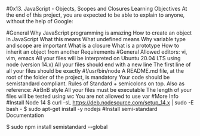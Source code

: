 #0x13. JavaScript - Objects, Scopes and Closures
Learning Objectives
At the end of this project, you are expected to be able to explain to anyone, without the help of Google:

#General
Why JavaScript programming is amazing
How to create an object in JavaScript
What this means
What undefined means
Why variable type and scope are important
What is a closure
What is a prototype
How to inherit an object from another
Requirements
#General
Allowed editors: vi, vim, emacs
All your files will be interpreted on Ubuntu 20.04 LTS using node (version 14.x)
All your files should end with a new line
The first line of all your files should be exactly #!/usr/bin/node
A README.md file, at the root of the folder of the project, is mandatory
Your code should be semistandard compliant. Rules of Standard + semicolons on top. Also as reference: AirBnB style
All your files must be executable
The length of your files will be tested using wc
You are not allowed to use var
#More Info
#Install Node 14
$ curl -sL https://deb.nodesource.com/setup_14.x | sudo -E bash -
$ sudo apt-get install -y nodejs
#Install semi-standard
Documentation

$ sudo npm install semistandard --global
